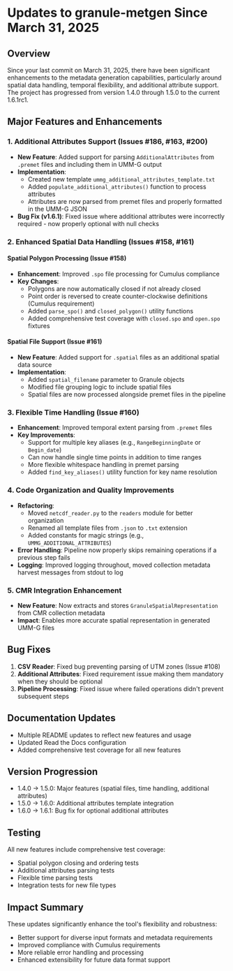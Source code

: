 # Updates to granule-metgen Since March 31, 2025

## Overview
Since your last commit on March 31, 2025, there have been significant enhancements to the metadata generation capabilities, particularly around spatial data handling, temporal flexibility, and additional attribute support. The project has progressed from version 1.4.0 through 1.5.0 to the current 1.6.1rc1.

## Major Features and Enhancements

### 1. Additional Attributes Support (Issues #186, #163, #200)
- **New Feature**: Added support for parsing `AdditionalAttributes` from `.premet` files and including them in UMM-G output
- **Implementation**: 
  - Created new template `ummg_additional_attributes_template.txt`
  - Added `populate_additional_attributes()` function to process attributes
  - Attributes are now parsed from premet files and properly formatted in the UMM-G JSON
- **Bug Fix (v1.6.1)**: Fixed issue where additional attributes were incorrectly required - now properly optional with null checks

### 2. Enhanced Spatial Data Handling (Issues #158, #161)

#### Spatial Polygon Processing (Issue #158)
- **Enhancement**: Improved `.spo` file processing for Cumulus compliance
- **Key Changes**:
  - Polygons are now automatically closed if not already closed
  - Point order is reversed to create counter-clockwise definitions (Cumulus requirement)
  - Added `parse_spo()` and `closed_polygon()` utility functions
  - Added comprehensive test coverage with `closed.spo` and `open.spo` fixtures

#### Spatial File Support (Issue #161)
- **New Feature**: Added support for `.spatial` files as an additional spatial data source
- **Implementation**:
  - Added `spatial_filename` parameter to Granule objects
  - Modified file grouping logic to include spatial files
  - Spatial files are now processed alongside premet files in the pipeline

### 3. Flexible Time Handling (Issue #160)
- **Enhancement**: Improved temporal extent parsing from `.premet` files
- **Key Improvements**:
  - Support for multiple key aliases (e.g., `RangeBeginningDate` or `Begin_date`)
  - Can now handle single time points in addition to time ranges
  - More flexible whitespace handling in premet parsing
  - Added `find_key_aliases()` utility function for key name resolution

### 4. Code Organization and Quality Improvements
- **Refactoring**: 
  - Moved `netcdf_reader.py` to the `readers` module for better organization
  - Renamed all template files from `.json` to `.txt` extension
  - Added constants for magic strings (e.g., `UMMG_ADDITIONAL_ATTRIBUTES`)
- **Error Handling**: Pipeline now properly skips remaining operations if a previous step fails
- **Logging**: Improved logging throughout, moved collection metadata harvest messages from stdout to log

### 5. CMR Integration Enhancement
- **New Feature**: Now extracts and stores `GranuleSpatialRepresentation` from CMR collection metadata
- **Impact**: Enables more accurate spatial representation in generated UMM-G files

## Bug Fixes
1. **CSV Reader**: Fixed bug preventing parsing of UTM zones (Issue #108)
2. **Additional Attributes**: Fixed requirement issue making them mandatory when they should be optional
3. **Pipeline Processing**: Fixed issue where failed operations didn't prevent subsequent steps

## Documentation Updates
- Multiple README updates to reflect new features and usage
- Updated Read the Docs configuration
- Added comprehensive test coverage for all new features

## Version Progression
- 1.4.0 → 1.5.0: Major features (spatial files, time handling, additional attributes)
- 1.5.0 → 1.6.0: Additional attributes template integration
- 1.6.0 → 1.6.1: Bug fix for optional additional attributes

## Testing
All new features include comprehensive test coverage:
- Spatial polygon closing and ordering tests
- Additional attributes parsing tests
- Flexible time parsing tests
- Integration tests for new file types

## Impact Summary
These updates significantly enhance the tool's flexibility and robustness:
- Better support for diverse input formats and metadata requirements
- Improved compliance with Cumulus requirements
- More reliable error handling and processing
- Enhanced extensibility for future data format support